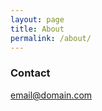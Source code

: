 ```yaml
---
layout: page
title: About
permalink: /about/
---
```


### Contact

[email@domain.com](mailto:anakhleh@collegeforcreativestudies.edu)
